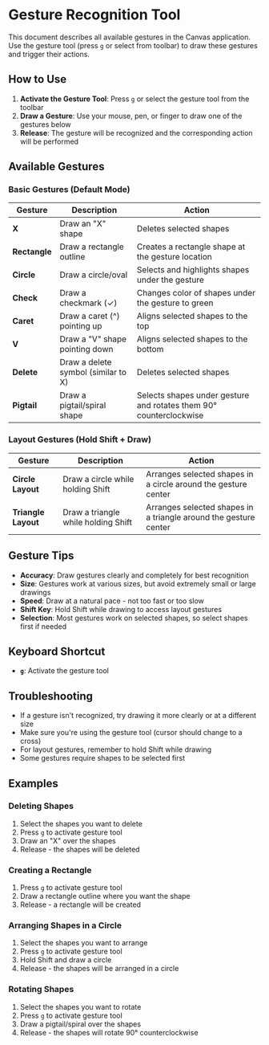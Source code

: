 # Gesture Recognition Tool

This document describes all available gestures in the Canvas application. Use the gesture tool (press `g` or select from toolbar) to draw these gestures and trigger their actions.

## How to Use

1. **Activate the Gesture Tool**: Press `g` or select the gesture tool from the toolbar
2. **Draw a Gesture**: Use your mouse, pen, or finger to draw one of the gestures below
3. **Release**: The gesture will be recognized and the corresponding action will be performed

## Available Gestures

### Basic Gestures (Default Mode)

| Gesture | Description | Action |
|---------|-------------|---------|
| **X** | Draw an "X" shape | Deletes selected shapes |
| **Rectangle** | Draw a rectangle outline | Creates a rectangle shape at the gesture location |
| **Circle** | Draw a circle/oval | Selects and highlights shapes under the gesture |
| **Check** | Draw a checkmark (✓) | Changes color of shapes under the gesture to green |
| **Caret** | Draw a caret (^) pointing up | Aligns selected shapes to the top |
| **V** | Draw a "V" shape pointing down | Aligns selected shapes to the bottom |
| **Delete** | Draw a delete symbol (similar to X) | Deletes selected shapes |
| **Pigtail** | Draw a pigtail/spiral shape | Selects shapes under gesture and rotates them 90° counterclockwise |

### Layout Gestures (Hold Shift + Draw)

| Gesture | Description | Action |
|---------|-------------|---------|
| **Circle Layout** | Draw a circle while holding Shift | Arranges selected shapes in a circle around the gesture center |
| **Triangle Layout** | Draw a triangle while holding Shift | Arranges selected shapes in a triangle around the gesture center |

## Gesture Tips

- **Accuracy**: Draw gestures clearly and completely for best recognition
- **Size**: Gestures work at various sizes, but avoid extremely small or large drawings
- **Speed**: Draw at a natural pace - not too fast or too slow
- **Shift Key**: Hold Shift while drawing to access layout gestures
- **Selection**: Most gestures work on selected shapes, so select shapes first if needed

## Keyboard Shortcut

- **`g`**: Activate the gesture tool

## Troubleshooting

- If a gesture isn't recognized, try drawing it more clearly or at a different size
- Make sure you're using the gesture tool (cursor should change to a cross)
- For layout gestures, remember to hold Shift while drawing
- Some gestures require shapes to be selected first

## Examples

### Deleting Shapes
1. Select the shapes you want to delete
2. Press `g` to activate gesture tool
3. Draw an "X" over the shapes
4. Release - the shapes will be deleted

### Creating a Rectangle
1. Press `g` to activate gesture tool
2. Draw a rectangle outline where you want the shape
3. Release - a rectangle will be created

### Arranging Shapes in a Circle
1. Select the shapes you want to arrange
2. Press `g` to activate gesture tool
3. Hold Shift and draw a circle
4. Release - the shapes will be arranged in a circle

### Rotating Shapes
1. Select the shapes you want to rotate
2. Press `g` to activate gesture tool
3. Draw a pigtail/spiral over the shapes
4. Release - the shapes will rotate 90° counterclockwise 